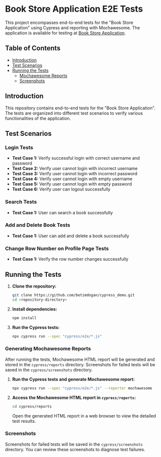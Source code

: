 # Book Store Application E2E Tests

This project encompasses end-to-end tests for the "Book Store Application" using Cypress and reporting with Mochawesome. The application is available for testing at [Book Store Application](https://demoqa.com/books).

## Table of Contents

- [Introduction](#introduction)
- [Test Scenarios](#test-scenarios)
- [Running the Tests](#running-the-tests)
  - [Mochawesome Reports](#generating-mochawesome-reports)
  - [Screenshots](#screenshots)


## Introduction

This repository contains end-to-end tests for the "Book Store Application". The tests are organized into different test scenarios to verify various functionalities of the application.

## Test Scenarios

### Login Tests

- **Test Case 1:** Verify successful login with correct username and password
- **Test Case 2:** Verify user cannot login with incorrect username
- **Test Case 3:** Verify user cannot login with incorrect password
- **Test Case 4:** Verify user cannot login with empty username
- **Test Case 5:** Verify user cannot login with empty password
- **Test Case 6:** Verify user can logout successfully

### Search Tests

- **Test Case 1:** User can search a book successfully

### Add and Delete Book Tests

- **Test Case 1:** User can add and delete a book successfully

### Change Row Number on Profile Page Tests

- **Test Case 1:** Verify the row number changes successfully

## Running the Tests

1. **Clone the repository:**

    ```bash
    git clone https://github.com/betimdogan/cypress_demo.git
    cd <repository-directory>
    ```

2. **Install dependencies:**

    ```bash
    npm install
    ```

3. **Run the Cypress tests:**

    ```bash
    npx cypress run --spec "cypress/e2e/*.js"
    ```

### Generating Mochawesome Reports

After running the tests, Mochawesome HTML report will be generated and stored in the `cypress/reports` directory. Screenshots for failed tests will be saved in the `cypress/screenshots` directory.

1. **Run the Cypress tests and generate Mochawesome report:**

    ```bash
    npx cypress run --spec "cypress/e2e/*.js" --reporter mochawesome
    ```

2. **Access the Mochawesome HTML report in `cypress/reports`:**

    ```bash
    cd cypress/reports
    ```

    Open the generated HTML report in a web browser to view the detailed test results.

### Screenshots

Screenshots for failed tests will be saved in the `cypress/screenshots` directory. You can review these screenshots to diagnose test failures.
